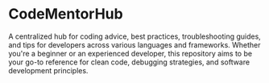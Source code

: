 # CodeMentorHub
A centralized hub for coding advice, best practices, troubleshooting guides, and tips for developers across various languages and frameworks. Whether you're a beginner or an experienced developer, this repository aims to be your go-to reference for clean code, debugging strategies, and software development principles.
